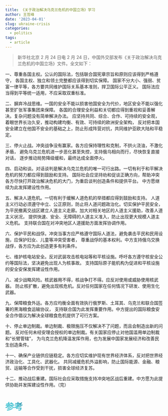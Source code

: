 ```yaml
---
title: 《关于政治解决乌克兰危机的中国立场》学习
author: 王哲峰
date: '2023-04-01'
slug: ukraine-crisis
categories:
  - politics
tags:
  - article
---
```


<style>
h1 {
    background-color: #2B90B6;
    background-image: linear-gradient(45deg, #4EC5D4 10%, #146b8c 20%);
    background-size: 100%;
    -webkit-background-clip: text;
    -moz-background-clip: text;
    -webkit-text-fill-color: transparent;
    -moz-text-fill-color: transparent;
}
h2 {
    background-color: #2B90B6;
    background-image: linear-gradient(45deg, #4EC5D4 10%, #146b8c 20%);
    background-size: 100%;
    -webkit-background-clip: text;
    -moz-background-clip: text;
    -webkit-text-fill-color: transparent;
    -moz-text-fill-color: transparent;
}
h3 {
    background-color: #2B90B6;
    background-image: linear-gradient(45deg, #4EC5D4 10%, #146b8c 20%);
    background-size: 100%;
    -webkit-background-clip: text;
    -moz-background-clip: text;
    -webkit-text-fill-color: transparent;
    -moz-text-fill-color: transparent;
}
details {
    border: 1px solid #aaa;
    border-radius: 4px;
    padding: .5em .5em 0;
}
summary {
    font-weight: bold;
    margin: -.5em -.5em 0;
    padding: .5em;
}
details[open] {
    padding: .5em;
}
details[open] summary {
    border-bottom: 1px solid #aaa;
    margin-bottom: .5em;
}
</style>

> 新华社北京 2 月 24 日电 2 月 24 日，中国外交部发布《关于政治解决乌克兰危机的中国立场》文件。全文如下：

一、尊重各国主权。公认的国际法，包括联合国宪章宗旨和原则应该得到严格遵守，
各国主权、独立和领土完整都应该得到切实保障。
国家不分大小、强弱、贫富一律平等，各方要共同维护国际关系基本准则，捍卫国际公平正义。
国际法应当得到平等统一适用，不应采取双重标准。

二、摒弃冷战思维。一国的安全不能以损害他国安全为代价，地区安全不能以强化甚至扩张军事集团来保障。
各国的合理安全利益和关切都应得到重视和妥善解决。复杂问题没有简单解决办法。
应坚持共同、综合、合作、可持续的安全观，着眼世界长治久安，推动构建均衡、有效、可持续的欧洲安全架构，
反对把本国安全建立在他国不安全的基础之上，防止形成阵营对抗，共同维护亚欧大陆和平稳定。

三、停火止战。冲突战争没有赢家。各方应保持理性和克制，不拱火浇油，不激化矛盾，
避免乌克兰危机进一步恶化甚至失控，支持俄乌相向而行，尽快恢复直接对话，
逐步推动局势降级缓和，最终达成全面停火。

四、启动和谈。对话谈判是解决乌克兰危机的唯一可行出路。一切有利于和平解决危机的努力都应得到鼓励和支持。
国际社会应坚持劝和促谈正确方向，帮助冲突各方尽快打开政治解决危机的大门，为重启谈判创造条件和提供平台。
中方愿继续为此发挥建设性作用。

五、解决人道危机。一切有利于缓解人道危机的举措都应得到鼓励和支持。
人道主义行动必须遵守中立、公正原则，防止将人道问题政治化。切实保护平民安全，
为平民撤离交战区建立人道主义走廊。加大对相关地区的人道主义援助，改善人道主义状况，
提供快速、安全、无障碍的人道主义准入，防止出现更大规模人道主义危机。
支持联合国在对冲突地区人道援助方面发挥协调作用。

六、保护平民和战俘。冲突当事方应严格遵守国际人道法，避免袭击平民和民用设施，应保护妇女、儿童等冲突受害者，
尊重战俘的基本权利。中方支持俄乌交换战俘，各方应为此创造更多有利条件。

七、维护核电站安全。反对武装攻击核电站等和平核设施。呼吁各方遵守核安全公约等国际法，坚决避免出现人为核事故。
支持国际原子能机构为促进和平核设施的安全安保发挥建设性作用。

八、减少战略风险。核武器用不得，核战争打不得。应反对使用或威胁使用核武器。
防止核扩散，避免出现核危机。反对任何国家在任何情况下研发、使用生化武器。

九、保障粮食外运。各方应均衡全面有效执行俄罗斯、土耳其、乌克兰和联合国签署的黑海粮食运输协议，
支持联合国为此发挥重要作用。中方提出的国际粮食安全合作倡议为解决全球粮食危机提供了可行方案。

十、停止单边制裁。单边制裁、极限施压不仅解决不了问题，而且会制造出新的问题。
反对任何未经安理会授权的单边制裁。有关国家应停止对他国滥用单边制裁和“长臂管辖”，
为乌克兰危机降温发挥作用，也为发展中国家发展经济和改善民生创造条件。

十一、确保产业链供应链稳定。各方应切实维护现有世界经济体系，反对把世界经济政治化、工具化、武器化。
共同减缓危机外溢影响，防止国际能源、金融、粮贸、运输等合作受到干扰，损害全球经济复苏。

十二、推动战后重建。国际社会应采取措施支持冲突地区战后重建。中方愿为此提供协助并发挥建设性作用。（完）


# 参考